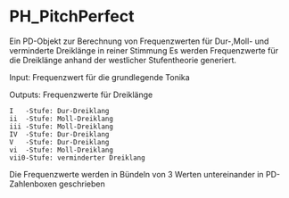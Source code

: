 # PH_PitchPerfect

Ein PD-Objekt zur Berechnung von Frequenzwerten für Dur-,Moll- und verminderte Dreiklänge in reiner Stimmung Es werden Frequenzwerte für die Dreiklänge anhand der westlicher Stufentheorie generiert.

Input: Frequenzwert für die grundlegende Tonika

Outputs: Frequenzwerte für Dreiklänge

    I   -Stufe: Dur-Dreiklang
    ii  -Stufe: Moll-Dreiklang
    iii -Stufe: Moll-Dreiklang
    IV  -Stufe: Dur-Dreiklang
    V   -Stufe: Dur-Dreiklang
    vi  -Stufe: Moll-Dreiklang
    vii0-Stufe: verminderter Dreiklang

Die Frequenzwerte werden in Bündeln von 3 Werten untereinander in PD-Zahlenboxen geschrieben

